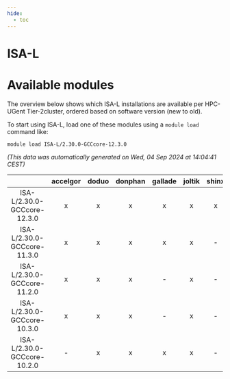```yaml
---
hide:
  - toc
---
```


ISA-L
=====

# Available modules


The overview below shows which ISA-L installations are available per HPC-UGent Tier-2cluster, ordered based on software version (new to old).

To start using ISA-L, load one of these modules using a `module load` command like:

```shell
module load ISA-L/2.30.0-GCCcore-12.3.0
```

*(This data was automatically generated on Wed, 04 Sep 2024 at 14:04:41 CEST)*  

| |accelgor|doduo|donphan|gallade|joltik|shinx|skitty|
| :---: | :---: | :---: | :---: | :---: | :---: | :---: | :---: |
|ISA-L/2.30.0-GCCcore-12.3.0|x|x|x|x|x|x|x|
|ISA-L/2.30.0-GCCcore-11.3.0|x|x|x|x|x|-|x|
|ISA-L/2.30.0-GCCcore-11.2.0|x|x|x|-|x|-|x|
|ISA-L/2.30.0-GCCcore-10.3.0|x|x|x|-|x|-|x|
|ISA-L/2.30.0-GCCcore-10.2.0|-|x|x|x|x|-|x|
